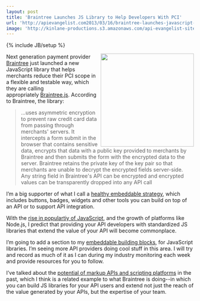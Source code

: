```yaml
---
layout: post
title: 'Braintree Launches JS Library to Help Developers With PCI'
url: 'http://apievangelist.com2013/03/16/braintree-launches-javascript-library-to-help-developers-with-pci/'
image: 'http://kinlane-productions.s3.amazonaws.com/api-evangelist-site/blog/braintree-logo.png'
---
```

{% include JB/setup %}
<p>
     <a href="https://www.braintreepayments.com/" target="_blank"><img src="https://s3.amazonaws.com/kinlane-productions/api-evangelist/braintree/braintree-logo.png"  width="250" align="right" /></a>
</p>
<p>
     Next generation payment provider <a href="https://www.braintreepayments.com/" target="_blank">Braintree</a> just launched a new JavaScript library that helps merchants reduce their PCI scope in a flexible and testable way, which they are calling appropriately <a href="https://www.braintreepayments.com/braintrust/braintree-js" target="_blank">Braintree.js</a>. According to Braintree, the library:
</p>
<blockquote>
     ...uses asymmetric encryption to prevent raw credit card data from passing through merchants' servers. It intercepts a form submit in the browser that contains sensitive data, encrypts that data with a public key provided to merchants by Braintree and then submits the form with the encrypted data to the server. Braintree retains the private key of the key pair so that merchants are unable to decrypt the encrypted fields server-side. Any string field in Braintree's API can be encrypted and encrypted values can be transparently dropped into any API call
</blockquote>
<p>
     I’m a big supporter of what I call a <a title="embeddable API strategy" href="http://apievangelist.com/blog/tag.php?Search_Tag=Embeddable">healthy embeddable strategy</a>, which includes buttons, badges, widgets and other tools you can build on top of an API or to support API integration.
</p>
<p>
     With the <a href="https://github.com/languages">rise in populartiy of JavaScript</a>, and the growth of platforms like Node.js, I predict that providing your API developers with standardized JS libraries that extend the value of your API will become commonplace.
</p>
<p>
     I’m going to add a section to my <a title="embeddable building blocks" href="/buildingblocks/">embeddable building blocks</a>, for JavaScript libraries. I’m seeing more API providers doing cool stuff in this area. I will try and record as much of it as I can during my industry monitoring each week and provide resources for you to follow.
</p>
<p>
     I’ve talked about the <a href="/2013/01/16/markup-apis-and-api-scripting-platforms/">potential of markup APIs and scripting platforms</a> in the past, which I think is a related example to what Braintree is doing--in which you can build JS libraries for your API users and extend not just the reach of the value generated by your APIs, but the expertise of your team.
</p>
